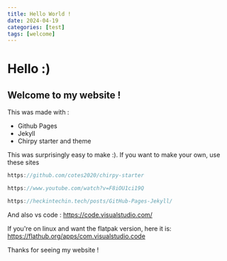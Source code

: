 ```yaml
---
title: Hello World !
date: 2024-04-19 
categories: [test]
tags: [welcome]
---
```


# Hello :)
## Welcome to my website !

This was made with :
* Github Pages
* Jekyll
* Chirpy starter and theme

This was surprisingly easy to make :).
If you want to make your own, use these sites 

```javascript
https://github.com/cotes2020/chirpy-starter

https://www.youtube.com/watch?v=F8iOU1ci19Q

https://heckintechin.tech/posts/GitHub-Pages-Jekyll/
```

And also vs code :
https://code.visualstudio.com/

If you're on linux and want the flatpak version, here it is:
https://flathub.org/apps/com.visualstudio.code

Thanks for seeing my website !
